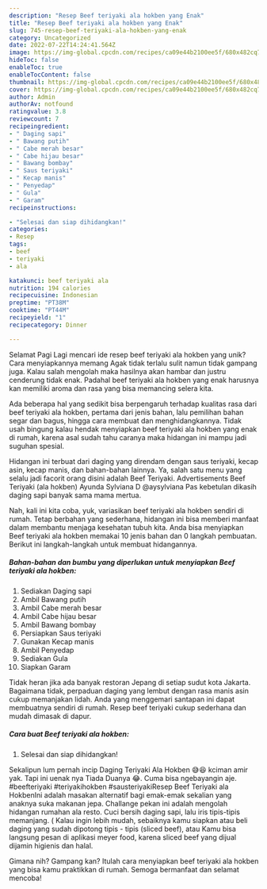 ```yaml
---
description: "Resep Beef teriyaki ala hokben yang Enak"
title: "Resep Beef teriyaki ala hokben yang Enak"
slug: 745-resep-beef-teriyaki-ala-hokben-yang-enak
category: Uncategorized
date: 2022-07-22T14:24:41.564Z
image: https://img-global.cpcdn.com/recipes/ca09e44b2100ee5f/680x482cq70/beef-teriyaki-ala-hokben-foto-resep-utama.jpg
hideToc: false
enableToc: true
enableTocContent: false
thumbnail: https://img-global.cpcdn.com/recipes/ca09e44b2100ee5f/680x482cq70/beef-teriyaki-ala-hokben-foto-resep-utama.jpg
cover: https://img-global.cpcdn.com/recipes/ca09e44b2100ee5f/680x482cq70/beef-teriyaki-ala-hokben-foto-resep-utama.jpg
author: Admin
authorAv: notfound
ratingvalue: 3.8
reviewcount: 7
recipeingredient:
- " Daging sapi"
- " Bawang putih"
- " Cabe merah besar"
- " Cabe hijau besar"
- " Bawang bombay"
- " Saus teriyaki"
- " Kecap manis"
- " Penyedap"
- " Gula"
- " Garam"
recipeinstructions:

- "Selesai dan siap dihidangkan!"
categories:
- Resep
tags:
- beef
- teriyaki
- ala

katakunci: beef teriyaki ala 
nutrition: 194 calories
recipecuisine: Indonesian
preptime: "PT38M"
cooktime: "PT44M"
recipeyield: "1"
recipecategory: Dinner

---
```



Selamat Pagi Lagi mencari ide resep beef teriyaki ala hokben yang unik? Cara menyiapkannya memang Agak tidak terlalu sulit namun tidak gampang juga. Kalau salah mengolah maka hasilnya akan hambar dan justru cenderung tidak enak. Padahal beef teriyaki ala hokben yang enak harusnya kan memiliki aroma dan rasa yang bisa memancing selera kita.


Ada beberapa hal yang sedikit bisa berpengaruh terhadap kualitas rasa dari beef teriyaki ala hokben, pertama dari jenis bahan, lalu pemilihan bahan segar dan bagus, hingga cara membuat dan menghidangkannya. Tidak usah bingung kalau hendak menyiapkan beef teriyaki ala hokben yang enak di rumah, karena asal sudah tahu caranya maka hidangan ini mampu jadi suguhan spesial.

Hidangan ini terbuat dari daging yang direndam dengan saus teriyaki, kecap asin, kecap manis, dan bahan-bahan lainnya. Ya, salah satu menu yang selalu jadi facorit orang disini adalah Beef Teriyaki. Advertisements Beef Teriyaki (ala hokben) Ayunda Sylviana D @aysylviana Pas kebetulan dikasih daging sapi banyak sama mama mertua.


Nah, kali ini kita coba, yuk, variasikan beef teriyaki ala hokben sendiri di rumah. Tetap berbahan yang sederhana, hidangan ini bisa memberi manfaat dalam membantu menjaga kesehatan tubuh kita. Anda bisa menyiapkan Beef teriyaki ala hokben memakai 10 jenis bahan dan 0 langkah pembuatan. Berikut ini langkah-langkah untuk membuat hidangannya.

<!--inarticleads1-->

##### Bahan-bahan dan bumbu yang diperlukan untuk menyiapkan Beef teriyaki ala hokben:

1. Sediakan  Daging sapi
1. Ambil  Bawang putih
1. Ambil  Cabe merah besar
1. Ambil  Cabe hijau besar
1. Ambil  Bawang bombay
1. Persiapkan  Saus teriyaki
1. Gunakan  Kecap manis
1. Ambil  Penyedap
1. Sediakan  Gula
1. Siapkan  Garam


Tidak heran jika ada banyak restoran Jepang di setiap sudut kota Jakarta. Bagaimana tidak, perpaduan daging yang lembut dengan rasa manis asin cukup memanjakan lidah. Anda yang menggemari santapan ini dapat membuatnya sendiri di rumah. Resep beef teriyaki cukup sederhana dan mudah dimasak di dapur. 

<!--inarticleads2-->

##### Cara buat Beef teriyaki ala hokben:


1. Selesai dan siap dihidangkan!

Sekalipun lum pernah incip Daging Teriyaki Ala Hokben 😅😆 kciman amir yak. Tapi ini uenak nya Tiada Duanya 😂. Cuma bisa ngebayangin aje. #beefteriyaki #teriyakihokben #sausteriyakiResep Beef Teriyaki ala HokbenIni adalah masakan alternatif bagi emak-emak sekalian yang anaknya suka makanan jepa. Challange pekan ini adalah mengolah hidangan rumahan ala resto. Cuci bersih daging sapi, lalu iris tipis-tipis memanjang. ( Kalau ingin lebih mudah, sebaiknya kamu siapkan atau beli daging yang sudah dipotong tipis - tipis (sliced beef), atau Kamu bisa langsung pesan di aplikasi meyer food, karena sliced beef yang dijual dijamin higienis dan halal. 

Gimana nih? Gampang kan? Itulah cara menyiapkan beef teriyaki ala hokben yang bisa kamu praktikkan di rumah. Semoga bermanfaat dan selamat mencoba!
